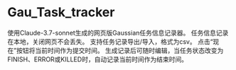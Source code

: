 # Gau_Task_tracker

使用Claude-3.7-sonnet生成的网页版Gaussian任务信息记录器。
任务信息记录在本地，关闭网页不会丢失。
支持任务记录导出/导入，格式为csv。
点击“现在”按钮将当前时间作为提交时间。
生成记录后可随时编辑，当任务状态改变为FINISH、ERROR或KILLED时，自动记录当前时间作为结束时间。
